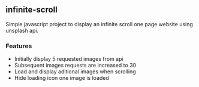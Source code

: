 ## infinite-scroll
  Simple javascript project to display an infinite scroll one page website using unsplash api.
  
### Features
- Initially display 5 requested images from api
- Subsequent images requests are increased to 30
- Load and display aditional images when scrolling
- Hide loading icon one image is loaded
